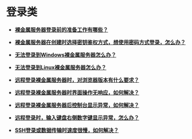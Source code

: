 # 登录类<a name="bms_umn_0072"></a>

-   **[裸金属服务器登录前的准备工作有哪些？](裸金属服务器登录前的准备工作有哪些.md)**  

-   **[裸金属服务器在创建时选择密钥鉴权方式，想使用密码方式登录，怎么办？](裸金属服务器在创建时选择密钥鉴权方式-想使用密码方式登录-怎么办.md)**  

-   **[无法登录到Windows裸金属服务器怎么办？](无法登录到Windows裸金属服务器怎么办.md)**  

-   **[无法登录到Linux裸金属服务器怎么办？](无法登录到Linux裸金属服务器怎么办.md)**  

-   **[远程登录裸金属服务器时，对浏览器版本有什么要求？](远程登录裸金属服务器时-对浏览器版本有什么要求.md)**  

-   **[远程登录裸金属服务器时界面操作无响应，如何解决？](远程登录裸金属服务器时界面操作无响应-如何解决.md)**  

-   **[远程登录裸金属服务器后控制台显示异常，如何解决？](远程登录裸金属服务器后控制台显示异常-如何解决.md)**  

-   **[远程登录时，输入键盘右侧数字键显示异常，怎么办？](远程登录时-输入键盘右侧数字键显示异常-怎么办.md)**  

-   **[SSH登录或数据传输时速度很慢，如何解决？](SSH登录或数据传输时速度很慢-如何解决.md)**  


